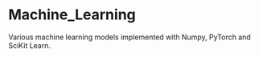 # Machine_Learning
Various machine learning models implemented with Numpy, PyTorch and SciKit Learn.
